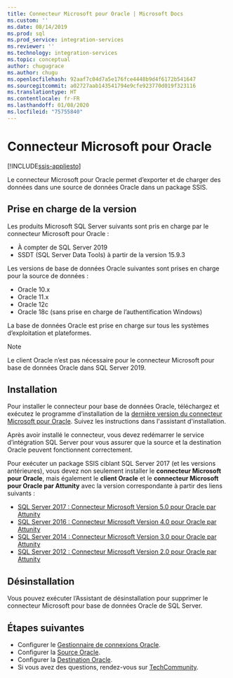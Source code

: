 ```yaml
---
title: Connecteur Microsoft pour Oracle | Microsoft Docs
ms.custom: ''
ms.date: 08/14/2019
ms.prod: sql
ms.prod_service: integration-services
ms.reviewer: ''
ms.technology: integration-services
ms.topic: conceptual
author: chugugrace
ms.author: chugu
ms.openlocfilehash: 92aaf7c04d7a5e176fce4448b9d4f6172b541647
ms.sourcegitcommit: a02727aab143541794e9cfe923770d019f323116
ms.translationtype: HT
ms.contentlocale: fr-FR
ms.lasthandoff: 01/08/2020
ms.locfileid: "75755840"
---
```

# <a name="microsoft-connector-for-oracle"></a>Connecteur Microsoft pour Oracle

[!INCLUDE[ssis-appliesto](../../includes/ssis-appliesto-ssvrpluslinux-asdb-asdw-xxx.md)]

Le connecteur Microsoft pour Oracle permet d’exporter et de charger des données dans une source de données Oracle dans un package SSIS.

## <a name="version-support"></a>Prise en charge de la version

Les produits Microsoft SQL Server suivants sont pris en charge par le connecteur Microsoft pour Oracle :

- À compter de SQL Server 2019
- SSDT (SQL Server Data Tools) à partir de la version 15.9.3

Les versions de base de données Oracle suivantes sont prises en charge pour la source de données :

- Oracle 10.x
- Oracle 11.x
- Oracle 12c
- Oracle 18c (sans prise en charge de l’authentification Windows)

La base de données Oracle est prise en charge sur tous les systèmes d’exploitation et plateformes.
> [!NOTE]
>
> Le client Oracle n’est pas nécessaire pour le connecteur Microsoft pour base de données Oracle dans SQL Server 2019.

## <a name="installation"></a>Installation

Pour installer le connecteur pour base de données Oracle, téléchargez et exécutez le programme d’installation de la [dernière version du connecteur Microsoft pour Oracle](https://www.microsoft.com/download/details.aspx?id=58228). Suivez les instructions dans l'assistant d'installation.

Après avoir installé le connecteur, vous devez redémarrer le service d’intégration SQL Server pour vous assurer que la source et la destination Oracle peuvent fonctionnent correctement.

Pour exécuter un package SSIS ciblant SQL Server 2017 (et les versions antérieures), vous devez non seulement installer le **connecteur Microsoft pour Oracle**, mais également le **client Oracle** et le **connecteur Microsoft pour Oracle par Attunity** avec la version correspondante à partir des liens suivants :

- [SQL Server 2017 : Connecteur Microsoft Version 5.0 pour Oracle par Attunity](https://www.microsoft.com/download/details.aspx?id=55179)
- [SQL Server 2016 : Connecteur Microsoft Version 4.0 pour Oracle par Attunity](https://www.microsoft.com/download/details.aspx?id=52950)
- [SQL Server 2014 : Connecteur Microsoft Version 3.0 pour Oracle par Attunity](https://www.microsoft.com/download/details.aspx?id=44582)
- [SQL Server 2012 : Connecteur Microsoft Version 2.0 pour Oracle par Attunity](https://www.microsoft.com/download/details.aspx?id=29283)

## <a name="uninstallation"></a>Désinstallation

Vous pouvez exécuter l’Assistant de désinstallation pour supprimer le connecteur Microsoft pour base de données Oracle de SQL Server.

## <a name="next-steps"></a>Étapes suivantes

- Configurer le [Gestionnaire de connexions Oracle](oracle-connection-manager.md).
- Configurer la [Source Oracle](oracle-source.md).
- Configurer la [Destination Oracle](oracle-destination.md).
- Si vous avez des questions, rendez-vous sur [TechCommunity](https://aka.ms/AA5u35j).
